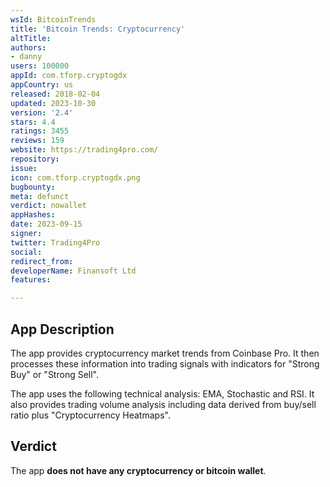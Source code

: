 ```yaml
---
wsId: BitcoinTrends
title: 'Bitcoin Trends: Cryptocurrency'
altTitle: 
authors:
- danny
users: 100000
appId: com.tforp.cryptogdx
appCountry: us
released: 2018-02-04
updated: 2023-10-30
version: '2.4'
stars: 4.4
ratings: 3455
reviews: 159
website: https://trading4pro.com/
repository: 
issue: 
icon: com.tforp.cryptogdx.png
bugbounty: 
meta: defunct
verdict: nowallet
appHashes: 
date: 2023-09-15
signer: 
twitter: Trading4Pro
social: 
redirect_from: 
developerName: Finansoft Ltd
features: 

---
```


## App Description

The app provides cryptocurrency market trends from Coinbase Pro. It then processes these information into trading signals with indicators for "Strong Buy" or "Strong Sell". 

The app uses the following technical analysis: EMA, Stochastic and RSI. It also provides trading volume analysis including data derived from buy/sell ratio plus "Cryptocurrency Heatmaps".

## Verdict

The app **does not have any cryptocurrency or bitcoin wallet**.
